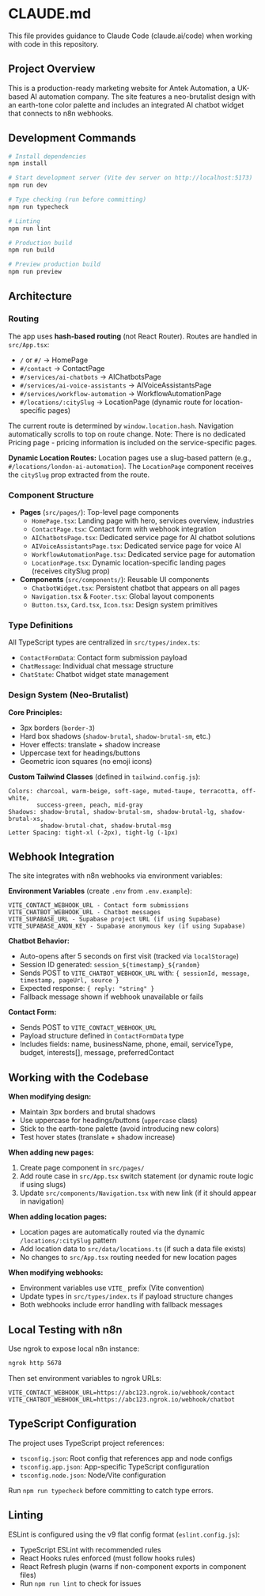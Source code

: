 # CLAUDE.md

This file provides guidance to Claude Code (claude.ai/code) when working with code in this repository.

## Project Overview

This is a production-ready marketing website for Antek Automation, a UK-based AI automation company. The site features a neo-brutalist design with an earth-tone color palette and includes an integrated AI chatbot widget that connects to n8n webhooks.

## Development Commands

```bash
# Install dependencies
npm install

# Start development server (Vite dev server on http://localhost:5173)
npm run dev

# Type checking (run before committing)
npm run typecheck

# Linting
npm run lint

# Production build
npm run build

# Preview production build
npm run preview
```

## Architecture

### Routing
The app uses **hash-based routing** (not React Router). Routes are handled in `src/App.tsx`:
- `/` or `#/` → HomePage
- `#/contact` → ContactPage
- `#/services/ai-chatbots` → AIChatbotsPage
- `#/services/ai-voice-assistants` → AIVoiceAssistantsPage
- `#/services/workflow-automation` → WorkflowAutomationPage
- `#/locations/:citySlug` → LocationPage (dynamic route for location-specific pages)

The current route is determined by `window.location.hash`. Navigation automatically scrolls to top on route change. Note: There is no dedicated Pricing page - pricing information is included on the service-specific pages.

**Dynamic Location Routes:**
Location pages use a slug-based pattern (e.g., `#/locations/london-ai-automation`). The `LocationPage` component receives the `citySlug` prop extracted from the route.

### Component Structure
- **Pages** (`src/pages/`): Top-level page components
  - `HomePage.tsx`: Landing page with hero, services overview, industries
  - `ContactPage.tsx`: Contact form with webhook integration
  - `AIChatbotsPage.tsx`: Dedicated service page for AI chatbot solutions
  - `AIVoiceAssistantsPage.tsx`: Dedicated service page for voice AI
  - `WorkflowAutomationPage.tsx`: Dedicated service page for automation
  - `LocationPage.tsx`: Dynamic location-specific landing pages (receives citySlug prop)
- **Components** (`src/components/`): Reusable UI components
  - `ChatbotWidget.tsx`: Persistent chatbot that appears on all pages
  - `Navigation.tsx` & `Footer.tsx`: Global layout components
  - `Button.tsx`, `Card.tsx`, `Icon.tsx`: Design system primitives

### Type Definitions
All TypeScript types are centralized in `src/types/index.ts`:
- `ContactFormData`: Contact form submission payload
- `ChatMessage`: Individual chat message structure
- `ChatState`: Chatbot widget state management

### Design System (Neo-Brutalist)

**Core Principles:**
- 3px borders (`border-3`)
- Hard box shadows (`shadow-brutal`, `shadow-brutal-sm`, etc.)
- Hover effects: translate + shadow increase
- Uppercase text for headings/buttons
- Geometric icon squares (no emoji icons)

**Custom Tailwind Classes** (defined in `tailwind.config.js`):
```
Colors: charcoal, warm-beige, soft-sage, muted-taupe, terracotta, off-white,
        success-green, peach, mid-gray
Shadows: shadow-brutal, shadow-brutal-sm, shadow-brutal-lg, shadow-brutal-xs,
         shadow-brutal-chat, shadow-brutal-msg
Letter Spacing: tight-xl (-2px), tight-lg (-1px)
```

## Webhook Integration

The site integrates with n8n webhooks via environment variables:

**Environment Variables** (create `.env` from `.env.example`):
```
VITE_CONTACT_WEBHOOK_URL - Contact form submissions
VITE_CHATBOT_WEBHOOK_URL - Chatbot messages
VITE_SUPABASE_URL - Supabase project URL (if using Supabase)
VITE_SUPABASE_ANON_KEY - Supabase anonymous key (if using Supabase)
```

**Chatbot Behavior:**
- Auto-opens after 5 seconds on first visit (tracked via `localStorage`)
- Session ID generated: `session_${timestamp}_${random}`
- Sends POST to `VITE_CHATBOT_WEBHOOK_URL` with: `{ sessionId, message, timestamp, pageUrl, source }`
- Expected response: `{ reply: "string" }`
- Fallback message shown if webhook unavailable or fails

**Contact Form:**
- Sends POST to `VITE_CONTACT_WEBHOOK_URL`
- Payload structure defined in `ContactFormData` type
- Includes fields: name, businessName, phone, email, serviceType, budget, interests[], message, preferredContact

## Working with the Codebase

**When modifying design:**
- Maintain 3px borders and brutal shadows
- Use uppercase for headings/buttons (`uppercase` class)
- Stick to the earth-tone palette (avoid introducing new colors)
- Test hover states (translate + shadow increase)

**When adding new pages:**
1. Create page component in `src/pages/`
2. Add route case in `src/App.tsx` switch statement (or dynamic route logic if using slugs)
3. Update `src/components/Navigation.tsx` with new link (if it should appear in navigation)

**When adding location pages:**
- Location pages are automatically routed via the dynamic `/locations/:citySlug` pattern
- Add location data to `src/data/locations.ts` (if such a data file exists)
- No changes to `src/App.tsx` routing needed for new location pages

**When modifying webhooks:**
- Environment variables use `VITE_` prefix (Vite convention)
- Update types in `src/types/index.ts` if payload structure changes
- Both webhooks include error handling with fallback messages

## Local Testing with n8n

Use ngrok to expose local n8n instance:
```bash
ngrok http 5678
```

Then set environment variables to ngrok URLs:
```
VITE_CONTACT_WEBHOOK_URL=https://abc123.ngrok.io/webhook/contact
VITE_CHATBOT_WEBHOOK_URL=https://abc123.ngrok.io/webhook/chatbot
```

## TypeScript Configuration

The project uses TypeScript project references:
- `tsconfig.json`: Root config that references app and node configs
- `tsconfig.app.json`: App-specific TypeScript configuration
- `tsconfig.node.json`: Node/Vite configuration

Run `npm run typecheck` before committing to catch type errors.

## Linting

ESLint is configured using the v9 flat config format (`eslint.config.js`):
- TypeScript ESLint with recommended rules
- React Hooks rules enforced (must follow hooks rules)
- React Refresh plugin (warns if non-component exports in component files)
- Run `npm run lint` to check for issues
